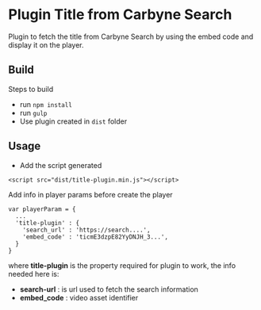 # Plugin Title from Carbyne Search
Plugin to fetch the title from Carbyne Search by using the embed code and display it on the player.

## Build
Steps to build

- run `npm install`
- run `gulp`
- Use plugin created in `dist` folder

## Usage
* Add the script generated
```{html}
<script src="dist/title-plugin.min.js"></script>
```

Add info in player params before create the player

```{javascript}
var playerParam = {
  ...
  'title-plugin' : {
    'search_url' : 'https://search....',
    'embed_code' : 'ticmE3dzpE82YyDNJH_3...',
  }
}
```

where **title-plugin** is the property required for plugin to work, the info needed here is:

- **search-url** : is url used to fetch the search information
- **embed_code** : video asset identifier


